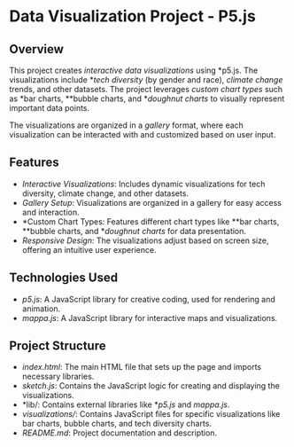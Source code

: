 # Data Visualization Project - P5.js

## Overview
This project creates *interactive data visualizations* using *p5.js. The visualizations include **tech diversity* (by gender and race), *climate change* trends, and other datasets. The project leverages *custom chart types* such as *bar charts, **bubble charts, and **doughnut charts* to visually represent important data points.

The visualizations are organized in a *gallery* format, where each visualization can be interacted with and customized based on user input.

## Features
- *Interactive Visualizations*: Includes dynamic visualizations for tech diversity, climate change, and other datasets.
- *Gallery Setup*: Visualizations are organized in a gallery for easy access and interaction.
- *Custom Chart Types: Features different chart types like **bar charts, **bubble charts, and **doughnut charts* for data presentation.
- *Responsive Design*: The visualizations adjust based on screen size, offering an intuitive user experience.

## Technologies Used
- *p5.js*: A JavaScript library for creative coding, used for rendering and animation.
- *mappa.js*: A JavaScript library for interactive maps and visualizations.

## Project Structure
- *index.html*: The main HTML file that sets up the page and imports necessary libraries.
- *sketch.js*: Contains the JavaScript logic for creating and displaying the visualizations.
- *lib/: Contains external libraries like **p5.js* and *mappa.js*.
- *visualizations/*: Contains JavaScript files for specific visualizations like bar charts, bubble charts, and tech diversity charts.
- *README.md*: Project documentation and description.
